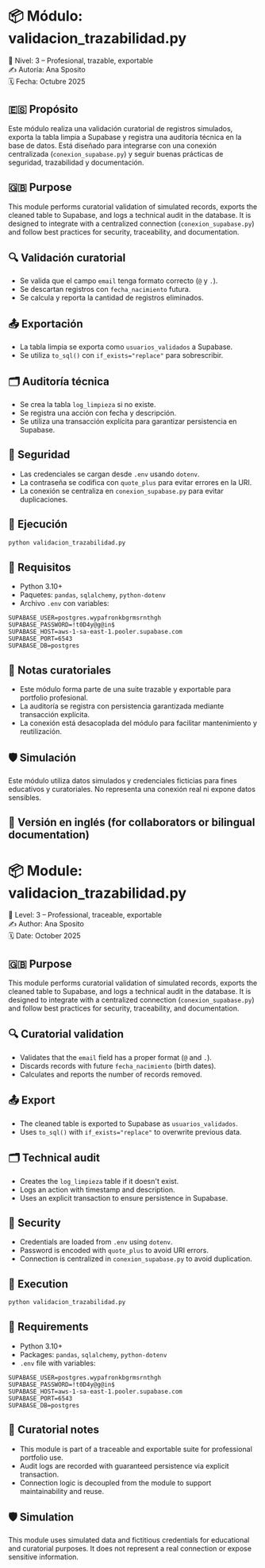 # 📦 Módulo: validacion_trazabilidad.py  
🧠 Nivel: 3 – Profesional, trazable, exportable  
✍️ Autoría: Ana Sposito  
🗓️ Fecha: Octubre 2025  

## 🇪🇸 Propósito  
Este módulo realiza una validación curatorial de registros simulados, exporta la tabla limpia a Supabase y registra una auditoría técnica en la base de datos. Está diseñado para integrarse con una conexión centralizada (`conexion_supabase.py`) y seguir buenas prácticas de seguridad, trazabilidad y documentación.

## 🇬🇧 Purpose  
This module performs curatorial validation of simulated records, exports the cleaned table to Supabase, and logs a technical audit in the database. It is designed to integrate with a centralized connection (`conexion_supabase.py`) and follow best practices for security, traceability, and documentation.

## 🔍 Validación curatorial  
- Se valida que el campo `email` tenga formato correcto (`@` y `.`).  
- Se descartan registros con `fecha_nacimiento` futura.  
- Se calcula y reporta la cantidad de registros eliminados.

## 📤 Exportación  
- La tabla limpia se exporta como `usuarios_validados` a Supabase.  
- Se utiliza `to_sql()` con `if_exists="replace"` para sobrescribir.

## 🗂 Auditoría técnica  
- Se crea la tabla `log_limpieza` si no existe.  
- Se registra una acción con fecha y descripción.  
- Se utiliza una transacción explícita para garantizar persistencia en Supabase.

## 🔐 Seguridad  
- Las credenciales se cargan desde `.env` usando `dotenv`.  
- La contraseña se codifica con `quote_plus` para evitar errores en la URI.  
- La conexión se centraliza en `conexion_supabase.py` para evitar duplicaciones.

## 🧪 Ejecución  
```bash
python validacion_trazabilidad.py
```

## 📌 Requisitos  
- Python 3.10+  
- Paquetes: `pandas`, `sqlalchemy`, `python-dotenv`  
- Archivo `.env` con variables:  
```dotenv
SUPABASE_USER=postgres.wypafronkbgrmsrnthgh  
SUPABASE_PASSWORD=!t0D4y@g@in$  
SUPABASE_HOST=aws-1-sa-east-1.pooler.supabase.com  
SUPABASE_PORT=6543  
SUPABASE_DB=postgres
```

## 🧠 Notas curatoriales  
- Este módulo forma parte de una suite trazable y exportable para portfolio profesional.  
- La auditoría se registra con persistencia garantizada mediante transacción explícita.  
- La conexión está desacoplada del módulo para facilitar mantenimiento y reutilización.

## 🛡️ Simulación  
Este módulo utiliza datos simulados y credenciales ficticias para fines educativos y curatoriales. No representa una conexión real ni expone datos sensibles.
## 📘 Versión en inglés (for collaborators or bilingual documentation)
# 📦 Module: validacion_trazabilidad.py  
🧠 Level: 3 – Professional, traceable, exportable  
✍️ Author: Ana Sposito  
🗓️ Date: October 2025  

## 🇬🇧 Purpose  
This module performs curatorial validation of simulated records, exports the cleaned table to Supabase, and logs a technical audit in the database. It is designed to integrate with a centralized connection (`conexion_supabase.py`) and follow best practices for security, traceability, and documentation.

## 🔍 Curatorial validation  
- Validates that the `email` field has a proper format (`@` and `.`).  
- Discards records with future `fecha_nacimiento` (birth dates).  
- Calculates and reports the number of records removed.

## 📤 Export  
- The cleaned table is exported to Supabase as `usuarios_validados`.  
- Uses `to_sql()` with `if_exists="replace"` to overwrite previous data.

## 🗂 Technical audit  
- Creates the `log_limpieza` table if it doesn't exist.  
- Logs an action with timestamp and description.  
- Uses an explicit transaction to ensure persistence in Supabase.

## 🔐 Security  
- Credentials are loaded from `.env` using `dotenv`.  
- Password is encoded with `quote_plus` to avoid URI errors.  
- Connection is centralized in `conexion_supabase.py` to avoid duplication.

## 🧪 Execution  
```bash
python validacion_trazabilidad.py
```

## 📌 Requirements  
- Python 3.10+  
- Packages: `pandas`, `sqlalchemy`, `python-dotenv`  
- `.env` file with variables:  
```dotenv
SUPABASE_USER=postgres.wypafronkbgrmsrnthgh  
SUPABASE_PASSWORD=!t0D4y@g@in$  
SUPABASE_HOST=aws-1-sa-east-1.pooler.supabase.com  
SUPABASE_PORT=6543  
SUPABASE_DB=postgres
```

## 🧠 Curatorial notes  
- This module is part of a traceable and exportable suite for professional portfolio use.  
- Audit logs are recorded with guaranteed persistence via explicit transaction.  
- Connection logic is decoupled from the module to support maintainability and reuse.

## 🛡️ Simulation  
This module uses simulated data and fictitious credentials for educational and curatorial purposes. It does not represent a real connection or expose sensitive information.
